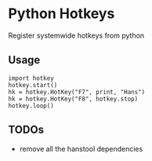 Python Hotkeys
==============


Register systemwide hotkeys from python


Usage
---------

    import hotkey
    hotkey.start()
    hk = hotkey.HotKey("F7", print, "Hans")
    hk = hotkey.HotKey("F8", hotkey.stop)
    hotkey.loop()


TODOs
--------

* remove all the hanstool dependencies

